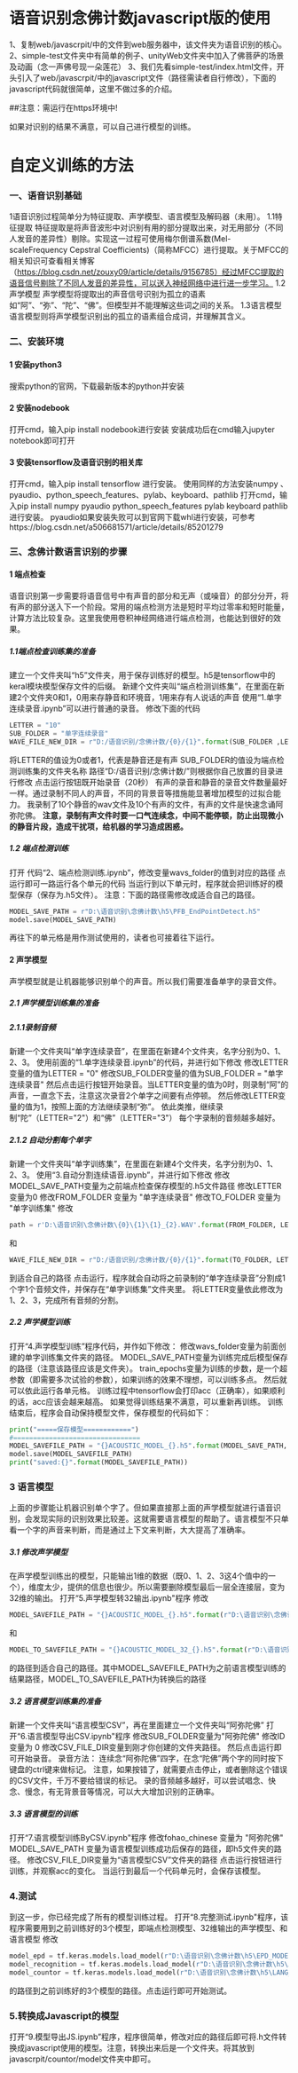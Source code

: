 # 语音识别念佛计数javascript版的使用
1、复制web/javascrpit/中的文件到web服务器中，该文件夹为语音识别的核心。
2、simple-test文件夹中有简单的例子、unityWeb文件夹中加入了佛菩萨的场景及动画（念一声佛号现一朵莲花）
3、我们先看simple-test/index.html文件，开头引入了web/javascrpit/中的javascript文件（路径需读者自行修改），下面的javascript代码就很简单，这里不做过多的介绍。

##注意：需运行在https环境中!

如果对识别的结果不满意，可以自己进行模型的训练。
 
# 自定义训练的方法
### 一、语音识别基础
1语音识别过程简单分为特征提取、声学模型、语言模型及解码器（未用）。
1.1特征提取
特征提取是将声音波形中对识别有用的部分提取出来，对无用部分（不同人发音的差异性）剔除。实现这一过程可使用梅尔倒谱系数(Mel-scaleFrequency Cepstral Coefficients)（简称MFCC）进行提取。关于MFCC的相关知识可查看相关博客（https://blog.csdn.net/zouxy09/article/details/9156785）经过MFCC提取的语音信号剔除了不同人发音的差异性，可以送入神经网络中进行进一步学习。
1.2声学模型
声学模型将提取出的声音信号识别为孤立的语素如“阿”、“弥”、“陀”、“佛”。但模型并不能理解这些词之间的关系。
1.3语言模型
语言模型则将声学模型识别出的孤立的语素组合成词，并理解其含义。
### 二、安装环境
#### 1 安装python3
搜索python的官网，下载最新版本的python并安装
#### 2 安装nodebook
打开cmd，输入pip install nodebook进行安装
安装成功后在cmd输入jupyter notebook即可打开
#### 3 安装tensorflow及语音识别的相关库
打开cmd，输入pip install tensorflow 进行安装。
使用同样的方法安装numpy 、pyaudio、python_speech_features、pylab、keyboard、pathlib
打开cmd，输入pip install numpy pyaudio python_speech_features pylab keyboard pathlib进行安装。
pyaudio如果安装失败可以到官网下载whl进行安装，可参考https://blog.csdn.net/a506681571/article/details/85201279
### 三、念佛计数语言识别的步骤
#### 1 端点检查
语音识别第一步需要将语音信号中有声音的部分和无声（或噪音）的部分分开，将有声的部分送入下一个阶段。常用的端点检测方法是短时平均过零率和短时能量，计算方法比较复杂。这里我使用卷积神经网络进行端点检测，也能达到很好的效果。
##### 1.1端点检查训练集的准备
建立一个文件夹叫“h5”文件夹，用于保存训练好的模型。h5是tensorflow中的keral模块模型保存文件的后缀。
新建个文件夹叫“端点检测训练集”，在里面在新建2个文件夹0和1，0用来存静音和环境音，1用来存有人说话的声音 
使用“1.单字连续录音.ipynb”可以进行普通的录音。
修改下面的代码
```python
LETTER = "10"
SUB_FOLDER = "单字连续录音"
WAVE_FILE_NEW_DIR = r"D:/语音识别/念佛计数/{0}/{1}".format(SUB_FOLDER ,LETTER)
```
将LETTER的值设为0或者1，代表是静音还是有声
SUB_FOLDER的值设为端点检测训练集的文件夹名称
路径“D:/语音识别/念佛计数/”则根据你自己放置的目录进行修改
点击运行按钮既开始录音（20秒）
有声的录音和静音的录音文件数量最好一样。通过录制不同人的声音，不同的背景音等措施能显著增加模型的过拟合能力。
我录制了10个静音的wav文件及10个有声的文件，有声的文件是快速念诵阿弥陀佛。
**注意，录制有声文件时要一口气连续念，中间不能停顿，防止出现微小的静音片段，造成干扰项，给机器的学习造成困惑。**
##### 1.2 端点检测训练
打开 代码“2、端点检测训练.ipynb”，修改变量wavs_folder的值到对应的路径
点运行即可一路运行各个单元的代码
当运行到以下单元时，程序就会把训练好的模型保存（保存为.h5文件）。
注意：下面的路径需修改成适合自己的路径。
```python
MODEL_SAVE_PATH = r"D:\语音识别\念佛计数\h5\PFB_EndPointDetect.h5"
model.save(MODEL_SAVE_PATH)
```
再往下的单元格是用作测试使用的，读者也可接着往下运行。
#### 2 声学模型
声学模型就是让机器能够识别单个的声音。所以我们需要准备单字的录音文件。
##### 2.1 声学模型训练集的准备
##### 2.1.1录制音频
新建一个文件夹叫“单字连续录音”，在里面在新建4个文件夹，名字分别为0、1、2、3。
使用前面的“1.单字连续录音.ipynb”的代码，并进行如下修改
修改LETTER变量的值为LETTER = "0"
修改SUB_FOLDER变量的值为SUB_FOLDER = "单字连续录音"
然后点击运行按钮开始录音。当LETTER变量的值为0时，则录制“阿”的声音，一直念下去，注意这次录音2个单字之间要有点停顿。
然后修改LETTER变量的值为1，按照上面的方法继续录制“弥”。
依此类推，继续录制“陀”（LETTER="2"）和“佛”（LETTER="3"）
每个字录制的音频越多越好。
##### 2.1.2 自动分割每个单字
新建一个文件夹叫“单字训练集”，在里面在新建4个文件夹，名字分别为0、1、2、3。
使用“3.自动分割连续语音.ipynb”，并进行如下修改
修改MODEL_SAVE_PATH变量为之前端点检查保存模型的.h5文件路径
修改LETTER变量为0
修改FROM_FOLDER 变量为 "单字连续录音"
修改TO_FOLDER 变量为 "单字训练集"
修改
```python
path = r'D:\语音识别\念佛计数\{0}\{1}\{1}_{2}.WAV'.format(FROM_FOLDER, LETTER, "%03d" % n)
```
和
```python
WAVE_FILE_NEW_DIR = r"D:/语音识别/念佛计数/{0}/{1}".format(TO_FOLDER, LETTER)
```
到适合自己的路径
点击运行，程序就会自动将之前录制的“单字连续录音”分割成1个字1个音频文件，并保存在“单字训练集”文件夹里。
将LETTER变量依此修改为1、2、3，完成所有音频的分割。
##### 2.2 声学模型训练
打开“4.声学模型训练”程序代码，并作如下修改：
修改wavs_folder变量为前面创建的单字训练集文件夹的路径。
MODEL_SAVE_PATH变量为训练完成后模型保存的路径（注意该路径应该是文件夹）。
train_epochs变量为训练的步数，是一个超参数（即需要多次试验的参数），如果训练的效果不理想，可以训练多点。
然后就可以依此运行各单元格。
训练过程中tensorflow会打印acc（正确率），如果顺利的话，acc应该会越来越高。
如果觉得训练结果不满意，可以重新再训练。
训练结束后，程序会自动保持模型文件，保存模型的代码如下：
```python
print("=====保存模型============")
#================================
MODEL_SAVEFILE_PATH = "{}ACOUSTIC_MODEL_{}.h5".format(MODEL_SAVE_PATH, select_word)
model.save(MODEL_SAVEFILE_PATH)
print("saved:{}".format(MODEL_SAVEFILE_PATH))
```
### 3 语言模型
上面的步骤能让机器识别单个字了。但如果直接那上面的声学模型就进行语音识别，会发现实际的识别效果比较差。这就需要语言模型的帮助了。语言模型不只单看一个字的声音来判断，而是通过上下文来判断，大大提高了准确率。
##### 3.1 修改声学模型
在声学模型训练出的模型，只能输出1维的数据（既0、1、2、3这4个值中的一个），维度太少，提供的信息也很少。所以需要删除模型最后一层全连接层，变为32维的输出。
打开“5.声学模型转32输出.ipynb"程序
修改
```python
MODEL_SAVEFILE_PATH = "{}ACOUSTIC_MODEL_{}.h5".format(r"D:\语音识别\念佛计数\h5\\", fohao)
```
和
```python
MODEL_TO_SAVEFILE_PATH = "{}ACOUSTIC_MODEL_32_{}.h5".format(r"D:\语音识别\念佛计数\h5\\", fohao)
```
的路径到适合自己的路径。其中MODEL_SAVEFILE_PATH为之前语言模型训练的结果路径，MODEL_TO_SAVEFILE_PATH为转换后的路径
##### 3.2 语言模型训练集的准备
新建一个文件夹叫“语言模型CSV”，再在里面建立一个文件夹叫“阿弥陀佛”
打开“6.语言模型导出CSV.ipynb"程序
修改SUB_FOLDER变量为"阿弥陀佛"
修改ID 变量为 0
修改CSV_FILE_DIR变量到刚才你创建的文件夹路径。
然后点击运行即可开始录音。
录音方法：
连续念“阿弥陀佛”四字，在念“陀佛”两个字的同时按下键盘的ctrl键来做标记。
注意，如果按错了，就需要点击停止，或者删除这个错误的CSV文件，千万不要给错误的标记。
录的音频越多越好，可以尝试唱念、快念、慢念，有无背景音等情况，可以大大增加识别的正确率。
##### 3.3 语言模型的训练
打开“7.语言模型训练ByCSV.ipynb"程序
修改fohao_chinese 变量为 "阿弥陀佛"
MODEL_SAVE_PATH 变量为语言模型训练成功后保存的路径，即h5文件夹的路径。
修改CSV_FILE_DIR变量为“语言模型CSV”文件夹的路径
点击运行按钮进行训练，并观察acc的变化。
当运行到最后一个代码单元时，会保存该模型。
### 4.测试
到这一步，你已经完成了所有的模型训练过程。
打开“8.完整测试.ipynb"程序，该程序需要用到之前训练好的3个模型，即端点检测模型、32维输出的声学模型、和语言模型
修改
```python
model_epd = tf.keras.models.load_model(r"D:\语音识别\念佛计数\h5\EPD_MODEL.h5")
model_recognition = tf.keras.models.load_model(r"D:\语音识别\念佛计数\h5\ACOUSTIC_32_MODEL_观音菩萨.h5")
model_countor = tf.keras.models.load_model(r"D:\语音识别\念佛计数\h5\LANG_MODEL_观音菩萨.h5")
```

的路径到之前训练好的3个模型的路径。点击运行即可开始测试。
### 5.转换成Javascript的模型
打开“9.模型导出JS.ipynb”程序，程序很简单，修改对应的路径后即可将.h文件转换成javascript使用的模型。注意，转换出来后是一个文件夹。将其放到javascrpit/countor/model文件夹中即可。
